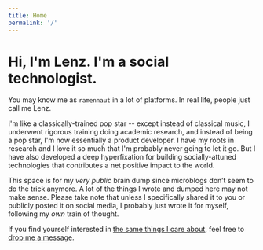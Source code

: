 ```yaml
---
title: Home
permalink: '/'
---
```


# Hi, I'm Lenz. I'm a social technologist.

You may know me as `ramennaut` in a lot of platforms. In real life, people just call me Lenz.

I'm like a classically-trained pop star -- except instead of classical music, I underwent rigorous training doing academic research, and instead of being a pop star, I'm now essentially a product developer. I have my roots in research and I love it so much that I'm probably never going to let it go. But I have also developed a deep hyperfixation for building socially-attuned technologies that contributes a net positive impact to the world.

This space is for my *very public* brain dump since microblogs don’t seem to do the trick anymore. A lot of the things I wrote and dumped here may not make sense. Please take note that unless I specifically shared it to you or publicly posted it on social media, I probably just wrote it for myself, following my *own* train of thought.

If you find yourself interested in [the same things I care about](/next), feel free to [drop me a message](mailto:mail@lenz.wiki).